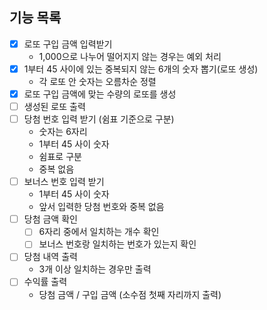 ## 기능  목록
- [x] 로또 구입 금액 입력받기
    - 1,000으로 나누어 떨어지지 않는 경우는 예외 처리 
- [x] 1부터 45 사이에 있는 중복되지 않는 6개의 숫자 뽑기(로또 생성)
  - 각 로또 안 숫자는 오름차순 정렬
- [x] 로또 구입 금액에 맞는 수량의 로또를 생성
- [ ] 생성된 로또 출력
- [ ] 당첨 번호 입력 받기 (쉼표 기준으로 구분)
    - 숫자는 6자리
    - 1부터 45 사이 숫자
    - 쉼표로 구분
    - 중복 없음
- [ ] 보너스 번호 입력 받기
    - 1부터 45 사이 숫자
    - 앞서 입력한 당첨 번호와 중복 없음
- [ ] 당첨 금액 확인
  - [ ] 6자리 중에서 일치하는 개수 확인
  - [ ] 보너스 번호랑 일치하는 번호가 있는지 확인
- [ ] 당첨 내역 출력
    - 3개 이상 일치하는 경우만 출력
- [ ] 수익률 출력
    - 당첨 금액 / 구입 금액 (소수점 첫째 자리까지 출력)
